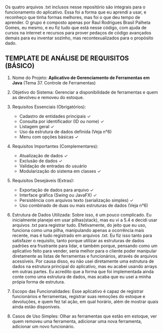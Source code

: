 Os quatro arquivos .txt inclusos nesse repositório são integrais para o funcionamento do aplicativo. Essa foi a forma que eu aprendi a usar, e reconheço que tinha formas melhores, mas foi o que deu tempo de aprender.
O grupo é composto apenas por Raul Rodrigues Brasil Palheta Gomes, eu mesmo, e eu fiz tudo que está nesse código, com ajuda de cursos na internet e recursos para prover pedaços de código avançados demais para eu inventar sozinho, mas recontexualizados para o propósito dado.

## TEMPLATE DE ANÁLISE DE REQUISITOS (BÁSICO)
1. Nome do Projeto: 
	**Aplicativo de Gerenciamento de Ferramentas em Java**
	(Tema 37. Controle de Ferramentas)
2. Objetivo do Sistema:
	Gerenciar a disponibilidade de ferramentas e quem as devolveu e removeu do estoque.
3. Requisitos Essenciais (Obrigatórios):
	- Cadastro de entidades principais ✓
	- Consulta por identificador (ID ou nome) ✓
	- Listagem geral ✓
	- Uso da estrutura de dados definida (Veja n°6)
	- Menu com opções básicas ✓
4. Requisitos Importantes (Complementares):
	- Atualização de dados ✓
	- Exclusão de dados ✓
	- Validação de entradas do usuário 
	- Modularização do sistema em classes ✓
5. Requisitos Desejáveis (Extras):
	- Exportação de dados para arquivo ✓
	- Interface gráfica (Swing ou JavaFX) ✓
	- Persistência com arquivos texto (serialização simples) ✓
	- Uso combinado de duas ou mais estruturas de dados (Veja n°6)

6. Estrutura de Dados Utilizada:
	Sobre isso, é um pouco complicado. Eu inicialmente planejei em usar pilhas(stack), mas eu vi a 5.4 e decidi usar arquivos .txt para registrar tudo. Efetivamente, do jeito que eu uso, funciona como uma pilha, manipulando apenas a ocorrência mais recente, mas é tudo
  registrado em arquivos .txt. Eu fiz isso tanto para satisfazer o requisito, tanto porque utilizar as estruturas de dados padrões era frustrante para lidar, e também porque, pensando como um aplicativo feito para vender, seria melhor para o cliente poder
  manipular diretamente as listas de ferramentas e funcionários, através de arquivos acessíveis. Por causa disso, eu não usei diretamente uma estrutura de dados na estrutura principal do aplicativo, mas eu acabei usando arrays em outras partes.
  Eu acredito que a forma que foi implementada ainda conte como uma estrutura de dados, mas acaba que eu usei a minha própia forma de estrutura.

8. Escopo das Funcionalidades:
	Esse aplicativo é capaz de registrar funcionários e ferramentas, registrar suas remoções do estoque e devoluções, e quem fez tal ação, em qual horário, além de mostrar quais ainda estão disponíveis.
9. Casos de Uso Simples:
	Olhar as ferramentas que estão em estoque, ver quem removeu uma ferramenta, adicionar uma nova ferramenta, adicionar um novo funcionário.
